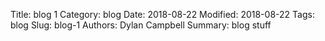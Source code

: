 Title: blog 1
Category: blog
Date: 2018-08-22
Modified: 2018-08-22
Tags: blog
Slug: blog-1
Authors: Dylan Campbell
Summary: blog stuff